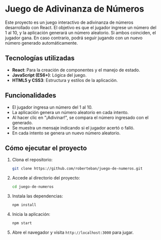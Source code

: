 # Juego de Adivinanza de Números

Este proyecto es un juego interactivo de adivinanza de números desarrollado con React. El objetivo es que el jugador ingrese un número del 1 al 10, y la aplicación generará un número aleatorio. Si ambos coinciden, el jugador gana. En caso contrario, podrá seguir jugando con un nuevo número generado automáticamente.

## Tecnologías utilizadas

- **React**: Para la creación de componentes y el manejo de estado.
- **JavaScript (ES6+)**: Lógica del juego.
- **HTML5 y CSS3**: Estructura y estilos de la aplicación.

## Funcionalidades

- El jugador ingresa un número del 1 al 10.
- La aplicación genera un número aleatorio en cada intento.
- Al hacer clic en "¡Adivinar!", se compara el número ingresado con el generado.
- Se muestra un mensaje indicando si el jugador acertó o falló.
- En cada intento se genera un nuevo número aleatorio.
  
## Cómo ejecutar el proyecto

1. Clona el repositorio:
   ```bash
   git clone https://github.com/roberteban/juego-de-numeros.git
2. Accede al directorio del proyecto:
   ```bash
   cd juego-de-numeros
3. Instala las dependencias:
   ```bash
   npm install
4. Inicia la aplicación:
   ```bash
   npm start
5. Abre el navegador y visita `http://localhost:3000` para jugar.
